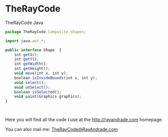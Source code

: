 
# TheRayCode
TheRayCode Java 


```javascript
package TheRayCode.Composite.shapes;

import java.awt.*;

public interface Shape  {
    int getX();
    int getY();
    int getWidth();
    int getHeight();
    void move(int x, int y);
    boolean isInsideBounds(int x, int y);
    void select();
    void unSelect();
    boolean isSelected();
    void paint(Graphics graphics);
}

```

```javascrip


```

Here you will find all the code I use at the <http://rayandrade.com> homepage.

You can also mail me: <TheRayCode@RayAndrade.com>
